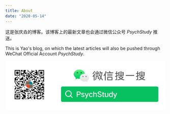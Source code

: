```yaml
---
title: About
date: "2020-05-14"
---
```


这是张庆垚的博客。该博客上的最新文章也会通过微信公众号 *PsychStudy* 推送。

This is Yao's blog, on which the latest articles will also be pushed through WeChat Official Account *PsychStudy*.

![PsychStudy](PsychStudy1.png)
